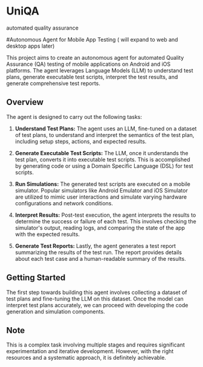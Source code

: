 # UniQA
automated quality assurance

#Autonomous Agent for Mobile App Testing ( will expand to web and desktop apps later)

This project aims to create an autonomous agent for automated Quality Assurance (QA) testing of mobile applications on Android and iOS platforms. The agent leverages Language Models (LLM) to understand test plans, generate executable test scripts, interpret the test results, and generate comprehensive test reports.

## Overview

The agent is designed to carry out the following tasks:

1. **Understand Test Plans:** The agent uses an LLM, fine-tuned on a dataset of test plans, to understand and interpret the semantics of the test plan, including setup steps, actions, and expected results.

2. **Generate Executable Test Scripts:** The LLM, once it understands the test plan, converts it into executable test scripts. This is accomplished by generating code or using a Domain Specific Language (DSL) for test scripts.

3. **Run Simulations:** The generated test scripts are executed on a mobile simulator. Popular simulators like Android Emulator and iOS Simulator are utilized to mimic user interactions and simulate varying hardware configurations and network conditions.

4. **Interpret Results:** Post-test execution, the agent interprets the results to determine the success or failure of each test. This involves checking the simulator's output, reading logs, and comparing the state of the app with the expected results.

5. **Generate Test Reports:** Lastly, the agent generates a test report summarizing the results of the test run. The report provides details about each test case and a human-readable summary of the results.

## Getting Started

The first step towards building this agent involves collecting a dataset of test plans and fine-tuning the LLM on this dataset. Once the model can interpret test plans accurately, we can proceed with developing the code generation and simulation components.

## Note

This is a complex task involving multiple stages and requires significant experimentation and iterative development. However, with the right resources and a systematic approach, it is definitely achievable.
